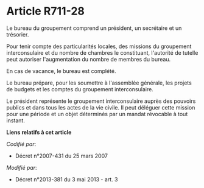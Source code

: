 # Article R711-28

Le bureau du groupement comprend un président, un secrétaire et un trésorier.

Pour tenir compte des particularités locales, des missions du groupement interconsulaire et du nombre de chambres le
constituant, l'autorité de tutelle peut autoriser l'augmentation du nombre de membres du bureau.

En cas de vacance, le bureau est complété.

Le bureau prépare, pour les soumettre à l'assemblée générale, les projets de budgets et les comptes du groupement
interconsulaire.

Le président représente le groupement interconsulaire auprès des pouvoirs publics et dans tous les actes de la vie civile. Il
peut déléguer cette mission pour une période et un objet déterminés par un mandat révocable à tout instant.

**Liens relatifs à cet article**

_Codifié par_:

  - Décret n°2007-431 du 25 mars 2007

_Modifié par_:

  - Décret n°2013-381 du 3 mai 2013 - art. 3
